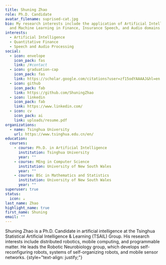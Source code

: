 ```yaml
---
title: Shuning Zhao
role: Ph.D. Candidate
avatar_filename: suprised-cat.jpg
bio: My research interests include the application of Artificial Intelligence
  and Machine Learning in Finance, Insurance Speech, and Audio domains.
interests:
  - Artificial Intelligence
  - Quantitative Finance
  - Speech and Audio Processing
social:
  - icon: envelope
    icon_pack: fas
    link: /#contact
  - icon: graduation-cap
    icon_pack: fas
    link: https://scholar.google.com/citations?user=zf15odYAAAAJ&hl=en
  - icon: github
    icon_pack: fab
    link: https://github.com/ShuningZhao
  - icon: linkedin
    icon_pack: fab
    link: https://www.linkedin.com/
  - icon: cv
    icon_pack: ai
    link: uploads/resume.pdf
organizations:
  - name: Tsinghua University
    url: https://www.tsinghua.edu.cn/en/
education:
  courses:
    - course: Ph.D. in Artificial Intelligence
      institution: Tsinghua University
      year: ""
    - course: MEng in Computer Science
      institution: University of New South Wales
      year: ""
    - course: BSc in Mathematics and Statistics
      institution: University of New South Wales
      year: ""
superuser: true
status:
  icon: ☕️
last_name: Zhao
highlight_name: true
first_name: Shuning
email: ""
---
```

Shuning Zhao is a Ph.D. Candidate in artificial intelligence at the Tsinghua Statistical Artificial Intelligence & Learning (TSAIL) Group. His research interests include distributed robotics, mobile computing, and programmable matter. He leads the Robotic Neurobiology group, which develops self-reconfiguring robots, systems of self-organizing robots, and mobile sensor networks.
{style="text-align: justify;"}
